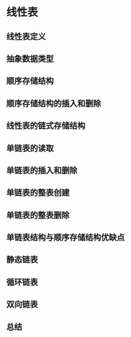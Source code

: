 线性表
=============

线性表定义
-------------

抽象数据类型
----------------------

顺序存储结构
-------------

顺序存储结构的插入和删除
-------------------------------

线性表的链式存储结构
----------------------

单链表的读取
---------------

单链表的插入和删除
---------------------

单链表的整表创建
----------------------

单链表的整表删除
------------------

单链表结构与顺序存储结构优缺点
---------------------------------

静态链表
-----------

循环链表
----------

双向链表
----------

总结
----------
